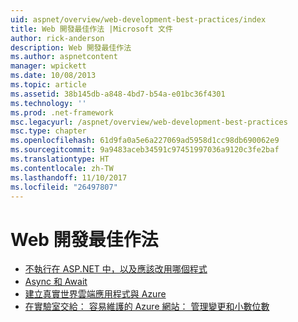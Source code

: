 ```yaml
---
uid: aspnet/overview/web-development-best-practices/index
title: Web 開發最佳作法 |Microsoft 文件
author: rick-anderson
description: Web 開發最佳作法
ms.author: aspnetcontent
manager: wpickett
ms.date: 10/08/2013
ms.topic: article
ms.assetid: 38b145db-a848-4bd7-b54a-e01bc36f4301
ms.technology: ''
ms.prod: .net-framework
msc.legacyurl: /aspnet/overview/web-development-best-practices
msc.type: chapter
ms.openlocfilehash: 61d9fa0a5e6a227069ad5958d1cc98db690062e9
ms.sourcegitcommit: 9a9483aceb34591c97451997036a9120c3fe2baf
ms.translationtype: HT
ms.contentlocale: zh-TW
ms.lasthandoff: 11/10/2017
ms.locfileid: "26497807"
---
```

<a name="web-development-best-practices"></a>Web 開發最佳作法
====================

- [不執行在 ASP.NET 中，以及應該改用哪個程式](what-not-to-do-in-aspnet-and-what-to-do-instead.md)
- [Async 和 Await](async-and-await.md)
- [建立真實世界雲端應用程式與 Azure](../developing-apps-with-windows-azure/building-real-world-cloud-apps-with-windows-azure/index.md)
- [在實驗室交給： 容易維護的 Azure 網站： 管理變更和小數位數](../developing-apps-with-windows-azure/maintainable-azure-websites-managing-change-and-scale.md)
